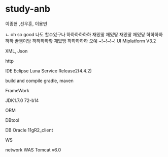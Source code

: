 # study-anb
이종현 ,선우훈, 이용빈

ㄴ oh so good 나도 할수있구나 
    하하하하하하 재밌땅 재밌땅 재밌땅 재밌당 하하하하하하 꿀잼이당 하하하하핳 재밌땅 하하하하하 오예 ~!~!~!~!
UI
Miplatform V3.2

XML, Json

http

IDE
Eclipse Luna Service Release2(4.4.2)

build and compile
gradle, maven

FrameWork

JDK1.7.0 72-b14

ORM

DBtool

DB
Oracle 11gR2_client

WS

network
WAS
Tomcat v6.0
